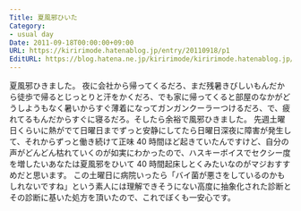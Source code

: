 ```yaml
---
Title: 夏風邪ひいた
Category:
- usual day
Date: 2011-09-18T00:00:00+09:00
URL: https://kiririmode.hatenablog.jp/entry/20110918/p1
EditURL: https://blog.hatena.ne.jp/kiririmode/kiririmode.hatenablog.jp/atom/entry/8454420450078210899
---
```



夏風邪ひきました。
夜に会社から帰ってくるだろ、まだ残暑きびしいもんだから徒歩で帰るとじっとりと汗をかくだろ、でも家に帰ってくると部屋のなかがどうしようもなく暑いからすぐ薄着になってガンガンクーラーつけるだろ、で、疲れてるもんだからすぐに寝るだろ。そしたら余裕で風邪ひきました。
先週土曜日くらいに熱がでて日曜日までずっと安静にしてたら日曜日深夜に障害が発生して、それからずっと働き続けて正味 40 時間ほど起きていたんですけど、自分の声がどんどん枯れていくのが如実にわかったので、ハスキーボイスでセクシー度を増したいあなたは夏風邪をひいて 40 時間起床しとくみたいなのがマジおすすめだと思います。
この土曜日に病院いったら「バイ菌が悪さをしているのかもしれないですね」という素人には理解できそうにない高度に抽象化された診断とその診断に基いた処方を頂いたので、これでぼくも一安心です。
